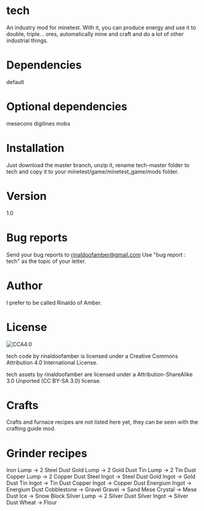 # tech

An industry mod for minetest. With it, you can produce energy and use it to double, triple... ores, automatically mine and craft and do a lot of other industrial things.

# Dependencies

default

# Optional dependencies

mesecons
digilines
mobs

# Installation

Just download the master branch, unzip it, rename tech-master folder to tech and copy it to your minetest/game/minetest_game/mods folder.

# Version

1.0

# Bug reports

Send your bug reports to rinaldoofamber@gmail.com
Use "bug report : tech" as the topic of your letter.

# Author

I prefer to be called Rinaldo of Amber.

# License
![CCA4.0](https://licensebuttons.net/l/by/4.0/88x31.png)

tech code by rinaldoofamber is licensed under a Creative Commons Attribution 4.0 International License.

tech assets by rinaldoofamber are licensed under a Attribution-ShareAlike 3.0 Unported (CC BY-SA 3.0) license.

# Crafts

Crafts and furnace recipes are not listed here yet, they can be seen with the crafting guide mod.

# Grinder recipes

Iron Lump	->	2 Steel Dust
Gold Lump	->	2 Gold Dust
Tin Lump	->	2 Tin Dust
Copper Lump	->	2 Copper Dust
Steel Ingot	->	Steel Dust
Gold Ingot	->	Gold Dust
Tin Ingot	->	Tin Dust
Copper Ingot	->	Copper Dust
Energium Ingot	->	Energium Dust
Cobblestone	->	Gravel
Gravel	->	Sand
Mese Crystal	->	Mese Dust
Ice	->	Snow Block
Silver Lump	->	2 Silver Dust
Silver Ingot	->	Silver Dust
Wheat	->	Flour
